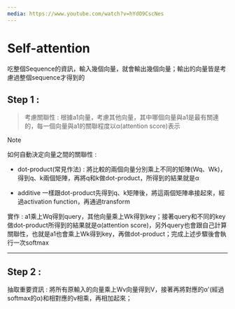 ```yaml
---
media: https://www.youtube.com/watch?v=hYdO9CscNes
---
```

# Self-attention

吃整個Sequence的資訊，輸入幾個向量，就會輸出幾個向量；輸出的向量皆是考慮過整個sequence才得到的


## Step 1 :

> 考慮關聯性 : 根據a1向量，考慮其他向量，其中哪個向量與a1是最有關連的，每一個向量與a1的關聯程度以α(attention score)表示

> [!NOTE]
> 如何自動決定向量之間的關聯性 :
> - dot-product(常見作法) : 
> 將比較的兩個向量分別乘上不同的矩陣(Wq、Wk)，得到q、k兩個矩陣，再將q和k做dot-product，所得到的結果就是α
> 
> - additive
> 一樣跟dot-product先得到q、k矩陣後，將這兩個矩陣串接起來，經過activation function，再通過transform

實作 : a1乘上Wq得到query，其他向量乘上Wk得到key；接著query和不同的key做dot-product所得到的結果就是α(attention score)，另外query也會跟自己計算關聯性，也就是a1也會乘上Wk得到key，再做dot-product；完成上述步驟後會執行一次softmax

---
## Step 2 :

抽取重要資訊 : 將所有原輸入的向量乘上Wv向量得到V，接著再將對應的α'(經過softmax的α)和相對應的v相乘，再相加起來；